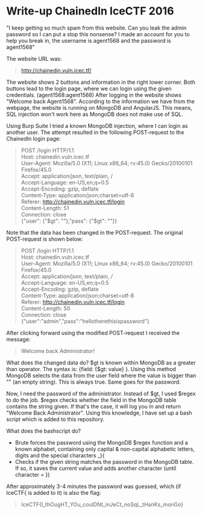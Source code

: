 # Write-up ChainedIn IceCTF 2016

"I keep getting so much spam from this website. Can you leak the admin password so I can put a stop this nonsense? I made an account for you to help you break in, the username is agent1568 and the password is agent1568"

The website URL was:
> http://chainedin.vuln.icec.tf/

The website shows 2 buttons and information in the right lower corner. Both buttons lead to the login page, where we can login using the given credentials. (agent1568:agent1568)
After logging in the website shows "Welcome back Agent1568". According to the information we have from the webpage, the website is running on MongoDB and AngularJS. This means, SQL injection won't work here as MongoDB does not make use of SQL.

Using Burp Suite I tried a known MongoDB injection, where I can login as another user.
The attempt resulted in the following POST-request to the ChainedIn login page:

>POST /login HTTP/1.1 <br/>
Host: chainedin.vuln.icec.tf <br/>
User-Agent: Mozilla/5.0 (X11; Linux x86_64; rv:45.0) Gecko/20100101 Firefox/45.0 <br/>
Accept: application/json, text/plain, / <br/>
Accept-Language: en-US,en;q=0.5 <br/>
Accept-Encoding: gzip, deflate <br/>
Content-Type: application/json;charset=utf-8 <br/>
Referer: http://chainedin.vuln.icec.tf/login <br/>
Content-Length: 51 <br/>
Connection: close <br/>
{"user": {"$gt": ""},"pass": {"$gt": ""}}

Note that the data has been changed in the POST-request. The original POST-request is shown below:

> POST /login HTTP/1.1 <br/>
Host: chainedin.vuln.icec.tf <br/>
User-Agent: Mozilla/5.0 (X11; Linux x86_64; rv:45.0) Gecko/20100101 Firefox/45.0 <br/>
Accept: application/json, text/plain, */* <br/>
Accept-Language: en-US,en;q=0.5 <br/>
Accept-Encoding: gzip, deflate <br/>
Content-Type: application/json;charset=utf-8 <br/>
Referer: http://chainedin.vuln.icec.tf/login <br/>
Content-Length: 50 <br/>
Connection: close <br/>
{"user":"admin","pass":"hellotherethisispassword"}

After clicking forward using the modified POST-request I received the message:
>Welcome back Administrator!

What does the changed data do? $gt is known within MongoDB as a greater than operator. The syntax is: {field: {$gt: value} }. Using this method MongoDB selects the data from the user field where the value is bigger than "" (an empty string).
This is always true. Same goes for the password.

Now, I need the password of the administrator. Instead of $gt, I used $regex to do the job. $regex checks whether the field in the MongoDB table contains the string given. If that's the case, it will log you in and return "Welcome Back Administrator".
Using this knowledge, I have set up a bash script which is added to this repository.

What does the bashscript do?
* Brute forces the password using the MongoDB $regex function and a known alphabet, containing only capital & non-capital alphabetic letters, digits and the special characters _}{
* Checks if the given string matches the password in the MongoDB table. If so, it saves the current value and adds another character (until character = })

After approximately 3-4 minutes the password was guessed, which (if IceCTF{ is added to it) is also the flag:
> IceCTF{I_thOugHT_YOu_coulDNt_inJeCt_noSqL_tHanKs_monGo}
